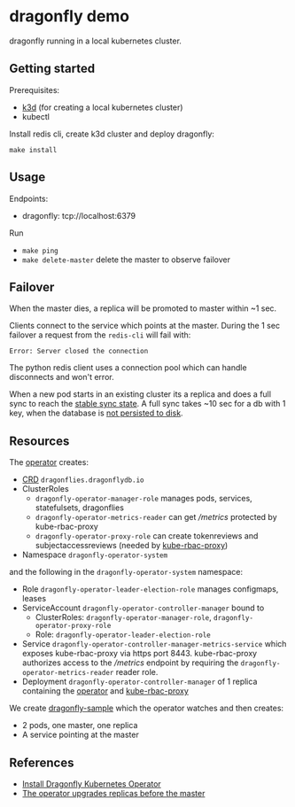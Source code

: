 # dragonfly demo

dragonfly running in a local kubernetes cluster.

## Getting started

Prerequisites:

- [k3d](https://k3d.io/) (for creating a local kubernetes cluster)
- kubectl

Install redis cli, create k3d cluster and deploy dragonfly:

```
make install
```

## Usage

Endpoints:

- dragonfly: tcp://localhost:6379

Run

- `make ping`
- `make delete-master` delete the master to observe failover

## Failover

When the master dies, a replica will be promoted to master within ~1 sec.

Clients connect to the service which points at the master. During the 1 sec failover a request from the `redis-cli` will fail with:

```
Error: Server closed the connection
```

The python redis client uses a connection pool which can handle disconnects and won't error.

When a new pod starts in an existing cluster its a replica and does a full sync to reach the [stable sync state](https://github.com/dragonflydb/dragonfly/issues/1132).
A full sync takes ~10 sec for a db with 1 key, when the database is [not persisted to disk](https://www.dragonflydb.io/docs/managing-dragonfly/operator/snapshot-pvc).

## Resources

The [operator](https://github.com/dragonflydb/dragonfly-operator/blob/main/manifests/dragonfly-operator.yaml) creates:

- [CRD](https://github.com/dragonflydb/dragonfly-operator/blob/main/api/v1alpha1/dragonfly_types.go) `dragonflies.dragonflydb.io`
- ClusterRoles
  - `dragonfly-operator-manager-role` manages pods, services, statefulsets, dragonflies
  - `dragonfly-operator-metrics-reader` can get _/metrics_ protected by kube-rbac-proxy
  - `dragonfly-operator-proxy-role` can create tokenreviews and subjectaccessreviews (needed by [kube-rbac-proxy](https://github.com/brancz/kube-rbac-proxy?tab=readme-ov-file#how-does-it-work))
- Namespace `dragonfly-operator-system`

and the following in the `dragonfly-operator-system` namespace:

- Role `dragonfly-operator-leader-election-role` manages configmaps, leases
- ServiceAccount `dragonfly-operator-controller-manager` bound to
  - ClusterRoles: `dragonfly-operator-manager-role`, `dragonfly-operator-proxy-role`
  - Role: `dragonfly-operator-leader-election-role`
- Service `dragonfly-operator-controller-manager-metrics-service` which exposes kube-rbac-proxy via https port 8443. kube-rbac-proxy authorizes access to the _/metrics_ endpoint by requiring the `dragonfly-operator-metrics-reader` reader role.
- Deployment `dragonfly-operator-controller-manager` of 1 replica containing the [operator](https://github.com/dragonflydb/dragonfly-operator) and [kube-rbac-proxy](https://github.com/brancz/kube-rbac-proxy)

We create [dragonfly-sample](infra/dragonfly.yaml) which the operator watches and then creates:

- 2 pods, one master, one replica
- A service pointing at the master

## References

- [Install Dragonfly Kubernetes Operator](https://www.dragonflydb.io/docs/managing-dragonfly/operator/installation)
- [The operator upgrades replicas before the master](https://github.com/dragonflydb/dragonfly-operator/issues/61)
